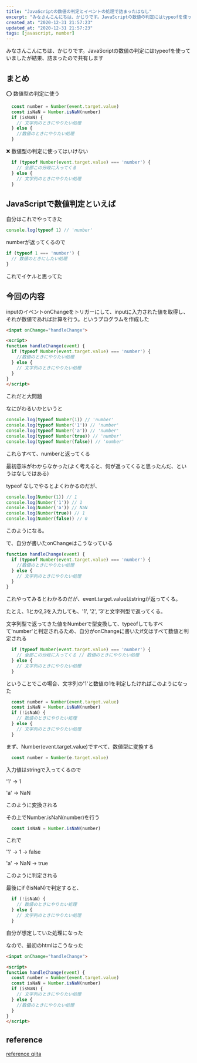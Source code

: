 ```yaml
---
title: "JavaScriptの数値の判定とイベントの処理で詰まったはなし"
excerpt: "みなさんこんにちは、かじりです。JavaScriptの数値の判定にはtypeofを使っていましたが結果、詰まったので共有します"
created_at: "2020-12-31 21:57:23"
updated_at: "2020-12-31 21:57:23"
tags: [javascript, number]
---
```


みなさんこんにちは、かじりです。JavaScriptの数値の判定にはtypeofを使っていましたが結果、詰まったので共有します

## まとめ

⭕ 数値型の判定に使う

```javascript
  const number = Number(event.target.value)
  const isNaN = Number.isNaN(number)
  if (isNaN) {
    // 文字列のときにやりたい処理
  } else {
    //数値のときにやりたい処理
  }
```


❌ 数値型の判定に使ってはいけない

```javascript
  if (typeof Number(event.target.value) === 'number') {
    // 全部この分岐に入ってくる
  } else {
    // 文字列のときにやりたい処理
  }
```


## JavaScriptで数値判定といえば

自分はこれでやってきた

```javascript
console.log(typeof 1) // 'number'
```

numberが返ってくるので

```javascript
if (typeof 1 === 'number') {
  // 数値のときにしたい処理
}
```

これでイケルと思ってた

## 今回の内容

inputのイベントonChangeをトリガーにして、inputに入力された値を取得し、それが数値であれば計算を行う。というプログラムを作成した

```html
<input onChange="handleChange">

<script>
function handleChange(event) {
  if (typeof Number(event.target.value) === 'number') {
    //数値のときにやりたい処理
  } else {
    // 文字列のときにやりたい処理
  }
}
</script>
```

これだと大問題

なにがわるいかというと

```javascript
console.log(typeof Number(1)) // 'number'
console.log(typeof Number('1')) // 'number'
console.log(typeof Number('a')) // 'number'
console.log(typeof Number(true)) // 'number'
console.log(typeof Number(false)) // 'number'
```

これらすべて、numberと返ってくる

最初意味がわからなかった(よく考えると、何が返ってくると思ったんだ、というはなしではある)

typeof なしでやるとよくわかるのだが、

```javascript
console.log(Number(1)) // 1
console.log(Number('1')) // 1 
console.log(Number('a')) // NaN
console.log(Number(true)) // 1
console.log(Number(false)) // 0
```

このようになる。

で、自分が書いたonChangeはこうなっている

```javascript
function handleChange(event) {
  if (typeof Number(event.target.value) === 'number') {
    //数値のときにやりたい処理
  } else {
    // 文字列のときにやりたい処理
  }
}
```

これやってみるとわかるのだが、event.target.valueはstringが返ってくる。

たとえ、1とか2,3を入力しても、'1', '2', '3'と文字列型で返ってくる。

文字列型で返ってきた値をNumberで型変換して、typeofしてもすべて'number'と判定されるため、自分がonChangeに書いたif文はすべて数値と判定される


```javascript
  if (typeof Number(event.target.value) === 'number') {
    // 全部この分岐に入ってくる // 数値のときにやりたい処理
  } else {
    // 文字列のときにやりたい処理
  }
```

ということでこの場合、文字列の'1'と数値の1を判定したければこのようになった

```javascript
  const number = Number(event.target.value)
  const isNaN = Number.isNaN(number)
  if (!isNaN) {
    // 数値のときにやりたい処理
  } else {
    // 文字列のときにやりたい処理
  }
```

まず、Number(event.target.value)ですべて、数値型に変換する

```javascript
  const number = Number(e.target.value)
```

入力値はstringで入ってくるので

'1' -> 1

'a' -> NaN

このように変換される

その上でNumber.isNaN(number)を行う

```javascript
  const isNaN = Number.isNaN(number)
```

これで

'1' -> 1 -> false

'a' -> NaN -> true

このように判定される

最後にif (!isNaN)で判定すると、

```javascript
  if (!isNaN) {
    // 数値のときにやりたい処理
  } else {
    // 文字列のときにやりたい処理
  }
```

自分が想定していた処理になった

なので、最初のhtmlはこうなった

```html
<input onChange="handleChange">

<script>
function handleChange(event) {
  const number = Number(event.target.value)
  const isNaN = Number.isNaN(number)
  if (isNaN) {
    // 文字列のときにやりたい処理
  } else {
    //数値のときにやりたい処理
  }
}
</script>
```

## reference

[reference qiita](https://qiita.com/taku-0728/items/329e0bee1c49b7ce7cd1)
